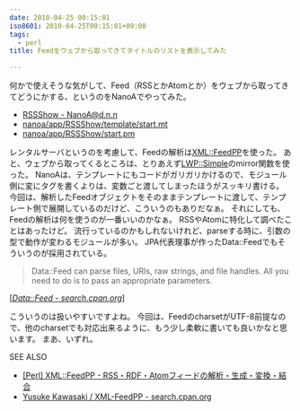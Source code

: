 ```yaml
---
date: 2010-04-25 00:15:01
iso8601: 2010-04-25T00:15:01+09:00
tags:
  - perl
title: Feedをウェブから取ってきてタイトルのリストを表示してみた

---
```


<p>何かで使えそうな気がして、Feed（RSSとかAtomとか）をウェブから取ってきてどうにかする、というのをNanoAでやってみた。</p>

<ul>
<li><a href="https://www.nqou.net">RSSShow - NanoA@d.n.n</a></li>
<li><a href="https://www.nqou.net">nanoa/app/RSSShow/template/start.mt</a></li>
<li><a href="https://www.nqou.net">nanoa/app/RSSShow/start.pm</a></li>
</ul>

<p>レンタルサーバというのを考慮して、Feedの解析は<a href="http://search.cpan.org/dist/XML-FeedPP/">XML::FeedPP</a>を使った。
あと、ウェブから取ってくるところは、とりあえず<a href="http://search.cpan.org/dist/libwww-perl/lib/LWP/Simple.pm">LWP::Simple</a>のmirror関数を使った。
NanoAは、テンプレートにもコードがガリガリかけるので、モジュール側に変にタグを書くよりは、変数ごと渡してしまったほうがスッキリ書ける。
今回は、解析したFeedオブジェクトをそのままテンプレートに渡して、テンプレート側で展開しているのだけど、こういうのもありだなぁ。
それにしても、Feedの解析は何を使うのが一番いいのかなぁ。
RSSやAtomに特化して調べたことはあったけど。
流行っているのかもしれないけれど、parseする時に、引数の型で動作が変わるモジュールが多い。
JPA代表理事が作ったData::Feedでもそういうのが採用されている。</p>

<blockquote cite="http://search.cpan.org/~dmaki/Data-Feed-0.00011/lib/Data/Feed.pm" title="Data::Feed - search.cpan.org" class="blockquote"><p>Data::Feed can parse files, URIs, raw strings, and file handles. All you need to do is to pass an appropriate parameters.</p></blockquote>

<div class="cite">[<cite><a href="http://search.cpan.org/dist/Data-Feed/">Data::Feed - search.cpan.org</a></cite>]</div>

<p>こういうのは扱いやすいですよね。
今回は、FeedのcharsetがUTF-8前提なので、他のcharsetでも対応出来るように、もう少し柔軟に書いても良いかなと思います。
まあ、いずれ。</p>

<div>
<p>SEE ALSO</p>
<ul>
<li><a href="http://www.kawa.net/works/perl/feedpp/feedpp.html">[Perl] XML::FeedPP - RSS・RDF・Atomフィードの解析・生成・変換・結合</a></li>
<li><a href="http://search.cpan.org/dist/XML-FeedPP/">Yusuke Kawasaki / XML-FeedPP - search.cpan.org</a></li>
</ul>
</div>
    	
